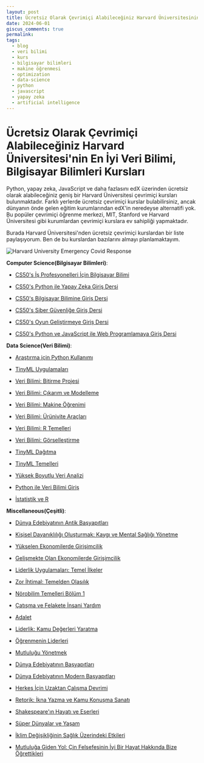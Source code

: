 ```yaml
---
layout: post
title: Ücretsiz Olarak Çevrimiçi Alabileceğiniz Harvard Üniversitesinin En İyi Veri Bilimi, Bilgisayar Bilimleri Kursları
date: 2024-06-01
giscus_comments: true
permalink: 
tags:
  - blog
  - veri bilimi
  - kurs
  - bilgisayar bilimleri
  - makine öğrenmesi
  - optimization
  - data-science
  - python
  - javascript
  - yapay zeka
  - artificial intelligence
---
```


# Ücretsiz Olarak Çevrimiçi Alabileceğiniz Harvard Üniversitesi'nin En İyi Veri Bilimi, Bilgisayar Bilimleri Kursları

Python, yapay zeka, JavaScript ve daha fazlasını edX üzerinden ücretsiz olarak alabileceğiniz geniş bir Harvard Üniversitesi çevrimiçi kursları bulunmaktadır. Farklı yerlerde ücretsiz çevrimiçi kurslar bulabilirsiniz, ancak dünyanın önde gelen eğitim kurumlarından edX'in neredeyse alternatifi yok. Bu popüler çevrimiçi öğrenme merkezi, MIT, Stanford ve Harvard Üniversitesi gibi kurumlardan çevrimiçi kurslara ev sahipliği yapmaktadır. 

Burada  Harvard Üniversitesi'nden ücretsiz çevrimiçi kurslardan bir liste paylaşıyorum. Ben de bu kurslardan bazılarını almayı planlamaktayım.

![Harvard University Emergency Covid Response](https://press.edx.org/hubfs/EDX%20HERO%20Harvard%20University%20Emergency%20Covid%20Response.png)

**Computer Science(Bilgisayar Bilimleri)**:

- [CS50's İş Profesyonelleri İçin Bilgisayar Bilimi](https://zdcs.link/NKgnX?pageview_type=Standard&template=article&module=content_body&element=offer&item=text-link&element_label=CS50%27nin%20İş%20Profesyonelleri%20İçin%20Bilgisayar%20Bilimi&object_type=article&object_uuid=01ANpZQ1Xgc0kaSXlM3cRpy&short_url=NKgnX&u=https%3A%2F%2Fmashable.com%2Farticle%2Ffree-harvard-courses-january "(yeni pencerede açılır)")

- [CS50's Python ile Yapay Zeka Giriş Dersi](https://zdcs.link/0b7EE?pageview_type=Standard&template=article&module=content_body&element=offer&item=text-link&element_label=CS50%27nin%20Python%20ile%20Yapay%20Zeka%20Giriş%20Dersi&object_type=article&object_uuid=01ANpZQ1Xgc0kaSXlM3cRpy&short_url=0b7EE&u=https%3A%2F%2Fmashable.com%2Farticle%2Ffree-harvard-courses-january "(yeni pencerede açılır)")

- [CS50's Bilgisayar Bilimine Giriş Dersi](https://zdcs.link/RG7q4?pageview_type=Standard&template=article&module=content_body&element=offer&item=text-link&element_label=CS50%27nin%20Bilgisayar%20Bilimine%20Giriş%20Dersi&object_type=article&object_uuid=01ANpZQ1Xgc0kaSXlM3cRpy&short_url=RG7q4&u=https%3A%2F%2Fmashable.com%2Farticle%2Ffree-harvard-courses-january "(yeni pencerede açılır)")

- [CS50's Siber Güvenliğe Giriş Dersi](https://zdcs.link/3yAB2?pageview_type=Standard&template=article&module=content_body&element=offer&item=text-link&element_label=CS50%27nin%20Siber%20Güvenliğe%20Giriş%20Dersi&object_type=article&object_uuid=01ANpZQ1Xgc0kaSXlM3cRpy&short_url=3yAB2&u=https%3A%2F%2Fmashable.com%2Farticle%2Ffree-harvard-courses-january "(yeni pencerede açılır)")

- [CS50's Oyun Geliştirmeye Giriş Dersi](https://zdcs.link/1yZZA?pageview_type=Standard&template=article&module=content_body&element=offer&item=text-link&element_label=CS50%27nin%20Oyun%20Geliştirmeye%20Giriş%20Dersi&object_type=article&object_uuid=01ANpZQ1Xgc0kaSXlM3cRpy&short_url=1yZZA&u=https%3A%2F%2Fmashable.com%2Farticle%2Ffree-harvard-courses-january "(yeni pencerede açılır)")

- [CS50's Python ve JavaScript ile Web Programlamaya Giriş Dersi](https://zdcs.link/AO8A7?pageview_type=Standard&template=article&module=content_body&element=offer&item=text-link&element_label=CS50%27nin%20Python%20ve%20JavaScript%20ile%20Web%20Programlamaya%20Giriş%20Dersi&object_type=article&object_uuid=01ANpZQ1Xgc0kaSXlM3cRpy&short_url=AO8A7&u=https%3A%2F%2Fmashable.com%2Farticle%2Ffree-harvard-courses-january "(yeni pencerede açılır)")

**Data Science(Veri Bilimi)**:

- [Araştırma için Python Kullanımı](hhttps://zdcs.link/ml8yK?pageview_type=Standard&template=article&module=content_body&element=offer&item=text-link&element_label=Using%20Python%20for%20Research&object_type=article&object_uuid=01ANpZQ1Xgc0kaSXlM3cRpy&short_url=ml8yK&u=https%3A%2F%2Fmashable.com%2Farticle%2Ffree-harvard-courses-january)

- [TinyML Uygulamaları](https://zdcs.link/BJgyV?pageview_type=Standard&template=article&module=content_body&element=offer&item=text-link&element_label=TinyML%20Uygulamaları&object_type=article&object_uuid=01ANpZQ1Xgc0kaSXlM3cRpy&short_url=BJgyV&u=https%3A%2F%2Fmashable.com%2Farticle%2Ffree-harvard-courses-january "(yeni pencerede açılır)")

- [Veri Bilimi: Bitirme Projesi](https://zdcs.link/5OBGO?pageview_type=Standard&template=article&module=content_body&element=offer&item=text-link&element_label=Veri%20Bilimi%3A%20Bitirme%20Projesi&object_type=article&object_uuid=01ANpZQ1Xgc0kaSXlM3cRpy&short_url=5OBGO&u=https%3A%2F%2Fmashable.com%2Farticle%2Ffree-harvard-courses-january "(yeni pencerede açılır)")

- [Veri Bilimi: Çıkarım ve Modelleme](https://zdcs.link/jd2d1?pageview_type=Standard&template=article&module=content_body&element=offer&item=text-link&element_label=Veri%20Bilimi%3A%20Çıkarım%20ve%20Modelleme&object_type=article&object_uuid=01ANpZQ1Xgc0kaSXlM3cRpy&short_url=jd2d1&u=https%3A%2F%2Fmashable.com%2Farticle%2Ffree-harvard-courses-january "(yeni pencerede açılır)")

- [Veri Bilimi: Makine Öğrenimi](https://zdcs.link/rVJym?pageview_type=Standard&template=article&module=content_body&element=offer&item=text-link&element_label=Veri%20Bilimi%3A%20Makine%20Öğrenimi&object_type=article&object_uuid=01ANpZQ1Xgc0kaSXlM3cRpy&short_url=rVJym&u=https%3A%2F%2Fmashable.com%2Farticle%2Ffree-harvard-courses-january "(yeni pencerede açılır)")

- [Veri Bilimi: Ürünivite Araçları](https://zdcs.link/LXKK0?pageview_type=Standard&template=article&module=content_body&element=offer&item=text-link&element_label=Veri%20Bilimi%3A%20Ürünivite%20Araçları&object_type=article&object_uuid=01ANpZQ1Xgc0kaSXlM3cRpy&short_url=LXKK0&u=https%3A%2F%2Fmashable.com%2Farticle%2Ffree-harvard-courses-january "(yeni pencerede açılır)")

- [Veri Bilimi: R Temelleri](https://zdcs.link/WmY2x?pageview_type=Standard&template=article&module=content_body&element=offer&item=text-link&element_label=Veri%20Bilimi%3A%20R%20Temelleri&object_type=article&object_uuid=01ANpZQ1Xgc0kaSXlM3cRpy&short_url=WmY2x&u=https%3A%2F%2Fmashable.com%2Farticle%2Ffree-harvard-courses-january "(yeni pencerede açılır)")

- [Veri Bilimi: Görselleştirme](https://zdcs.link/dZkyZ?pageview_type=Standard&template=article&module=content_body&element=offer&item=text-link&element_label=Veri%20Bilimi%3A%20Görselleştirme&object_type=article&object_uuid=01ANpZQ1Xgc0kaSXlM3cRpy&short_url=dZkyZ&u=https%3A%2F%2Fmashable.com%2Farticle%2Ffree-harvard-courses-january "(yeni pencerede açılır)")

- [TinyML Dağıtma](https://zdcs.link/LvZdo?pageview_type=Standard&template=article&module=content_body&element=offer&item=text-link&element_label=TinyML%20Dağıtma&object_type=article&object_uuid=01ANpZQ1Xgc0kaSXlM3cRpy&short_url=LvZdo&u=https%3A%2F%2Fmashable.com%2Farticle%2Ffree-harvard-courses-january "(yeni pencerede açılır)")

- [TinyML Temelleri](https://zdcs.link/dLbDx?pageview_type=Standard&template=article&module=content_body&element=offer&item=text-link&element_label=TinyML%20Temelleri&object_type=article&object_uuid=01ANpZQ1Xgc0kaSXlM3cRpy&short_url=dLbDx&u=https%3A%2F%2Fmashable.com%2Farticle%2Ffree-harvard-courses-january) 

- [Yüksek Boyutlu Veri Analizi](https://zdcs.link/0JZk5?pageview_type=Standard&template=article&module=content_body&element=offer&item=text-link&element_label=Yüksek%20Boyutlu%20Veri%20Analizi&object_type=article&object_uuid=01ANpZQ1Xgc0kaSXlM3cRpy&short_url=0JZk5&u=https%3A%2F%2Fmashable.com%2Farticle%2Ffree-harvard-courses-january)

- [Python ile Veri Bilimi Giriş](https://zdcs.link/ovJy0?pageview_type=Standard&template=article&module=content_body&element=offer&item=text-link&element_label=Python%20ile%20Veri%20Bilimi%20Giriş&object_type=article&object_uuid=01ANpZQ1Xgc0kaSXlM3cRpy&short_url=ovJy0&u=https%3A%2F%2Fmashable.com%2Farticle%2Ffree-harvard-courses-january) 

- [İstatistik ve R](https://zdcs.link/NyJq2?pageview_type=Standard&template=article&module=content_body&element=offer&item=text-link&element_label=İstatistik%20ve%20R&object_type=article&object_uuid=01ANpZQ1Xgc0kaSXlM3cRpy&short_url=NyJq2&u=https%3A%2F%2Fmashable.com%2Farticle%2Ffree-harvard-courses-january) 

**Miscellaneous(Çeşitli)**:

- [Dünya Edebiyatının Antik Başyapıtları](https://zdcs.link/xRlRD?pageview_type=Standard&template=article&module=content_body&element=offer&item=text-link&element_label=Dünya%20Edebiyatının%20Antik%20Başyapıtları&object_type=article&object_uuid=01ANpZQ1Xgc0kaSXlM3cRpy&short_url=xRlRD&u=https%3A%2F%2Fmashable.com%2Farticle%2Ffree-harvard-courses-january "(yeni pencerede açılır)")

- [Kişisel Dayanıklılığı Oluşturmak: Kaygı ve Mental Sağlığı Yönetme](https://zdcs.link/7Lgpn?pageview_type=Standard&template=article&module=content_body&element=offer&item=text-link&element_label=Kişisel%20Dayanıklılığı%20Oluşturmak%3A%20Kaygı%20ve%20Mental%20Sağlığı%20Yönetme&object_type=article&object_uuid=01ANpZQ1Xgc0kaSXlM3cRpy&short_url=7Lgpn&u=https%3A%2F%2Fmashable.com%2Farticle%2Ffree-harvard-courses-january "(yeni pencerede açılır)")

- [Yükselen Ekonomilerde Girişimcilik](https://zdcs.link/RVPp1?pageview_type=Standard&template=article&module=content_body&element=offer&item=text-link&element_label=Yükselen%20Ekonomilerde%20Girişimcilik&object_type=article&object_uuid=01ANpZQ1Xgc0kaSXlM3cRpy&short_url=RVPp1&u=https%3A%2F%2Fmashable.com%2Farticle%2Ffree-harvard-courses-january "(yeni pencerede açılır)")

- [Gelişmekte Olan Ekonomilerde Girişimcilik](https://zdcs.link/RVPp1?pageview_type=Standard&template=article&module=content_body&element=offer&item=text-link&element_label=Entrepreneurship%20in%20Emerging%20Economies&object_type=article&object_uuid=01ANpZQ1Xgc0kaSXlM3cRpy&short_url=RVPp1&u=https%3A%2F%2Fmashable.com%2Farticle%2Ffree-harvard-courses-january)

- [Liderlik Uygulamaları: Temel İlkeler](https://zdcs.link/4PdqJ?pageview_type=Standard&template=article&module=content_body&element=offer&item=text-link&element_label=Liderlik%20Uygulamaları%3A%20Temel%20İlkeler&object_type=article&object_uuid=01ANpZQ1Xgc0kaSXlM3cRpy&short_url=4PdqJ&u=https%3A%2F%2Fmashable.com%2Farticle%2Ffree-harvard-courses-january) 

- [Zor İhtimal: Temelden Olasılık](https://zdcs.link/42dxA?pageview_type=Standard&template=article&module=content_body&element=offer&item=text-link&element_label=Zor%20İhtimal%3A%20Temelden%20Olasılık&object_type=article&object_uuid=01ANpZQ1Xgc0kaSXlM3cRpy&short_url=42dxA&u=https%3A%2F%2Fmashable.com%2Farticle%2Ffree-harvard-courses-january) 

- [Nörobilim Temelleri Bölüm 1](https://zdcs.link/wrgAA?pageview_type=Standard&template=article&module=content_body&element=offer&item=text-link&element_label=Nörobilim%20Temelleri%20Bölüm%201&object_type=article&object_uuid=01ANpZQ1Xgc0kaSXlM3cRpy&short_url=wrgAA&u=https%3A%2F%2Fmashable.com%2Farticle%2Ffree-harvard-courses-january)  

- [Çatışma ve Felakete İnsani Yardım](https://zdcs.link/A4PXb?pageview_type=Standard&template=article&module=content_body&element=offer&item=text-link&element_label=Çatışma%20ve%20Felakete%20İnsani%20Yardım&object_type=article&object_uuid=01ANpZQ1Xgc0kaSXlM3cRpy&short_url=A4PXb&u=https%3A%2F%2Fmashable.com%2Farticle%2Ffree-harvard-courses-january) 

- [Adalet](https://zdcs.link/bopoG?pageview_type=Standard&template=article&module=content_body&element=offer&item=text-link&element_label=Adalet&object_type=article&object_uuid=01ANpZQ1Xgc0kaSXlM3cRpy&short_url=bopoG&u=https%3A%2F%2Fmashable.com%2Farticle%2Ffree-harvard-courses-january) 

- [Liderlik: Kamu Değerleri Yaratma](https://zdcs.link/yNyyO?pageview_type=Standard&template=article&module=content_body&element=offer&item=text-link&element_label=Liderlik%3A%20Kamu%20Değerleri%20Yaratma&object_type=article&object_uuid=01ANpZQ1Xgc0kaSXlM3cRpy&short_url=yNyyO&u=https%3A%2F%2Fmashable.com%2Farticle%2Ffree-harvard-courses-january) 

- [Öğrenmenin Liderleri](https://zdcs.link/Y6mK4?pageview_type=Standard&template=article&module=content_body&element=offer&item=text-link&element_label=Öğrenmenin%20Liderleri&object_type=article&object_uuid=01ANpZQ1Xgc0kaSXlM3cRpy&short_url=Y6mK4&u=https%3A%2F%2Fmashable.com%2Farticle%2Ffree-harvard-courses-january) 

- [Mutluluğu Yönetmek](https://zdcs.link/edjjW?pageview_type=Standard&template=article&module=content_body&element=offer&item=text-link&element_label=Mutluluğu%20Yönetmek&object_type=article&object_uuid=01ANpZQ1Xgc0kaSXlM3cRpy&short_url=edjjW&u=https%3A%2F%2Fmashable.com%2Farticle%2Ffree-harvard-courses-january) 

- [Dünya Edebiyatının Başyapıtları](https://zdcs.link/Z4PpD?pageview_type=Standard&template=article&module=content_body&element=offer&item=text-link&element_label=Dünya%20Edebiyatının%20Başyapıtları&object_type=article&object_uuid=01ANpZQ1Xgc0kaSXlM3cRpy&short_url=Z4PpD&u=https%3A%2F%2Fmashable.com%2Farticle%2Ffree-harvard-courses-january) 

- [Dünya Edebiyatının Modern Başyapıtları](https://zdcs.link/1GJKn?pageview_type=Standard&template=article&module=content_body&element=offer&item=text-link&element_label=Dünya%20Edebiyatının%20Modern%20Başyapıtları&object_type=article&object_uuid=01ANpZQ1Xgc0kaSXlM3cRpy&short_url=1GJKn&u=https%3A%2F%2Fmashable.com%2Farticle%2Ffree-harvard-courses-january) 

- [Herkes İçin Uzaktan Çalışma Devrimi](https://zdcs.link/r0ljP?pageview_type=Standard&template=article&module=content_body&element=offer&item=text-link&element_label=Herkes%20İçin%20Uzaktan%20Çalışma%20Devrimi&object_type=article&object_uuid=01ANpZQ1Xgc0kaSXlM3cRpy&short_url=r0ljP&u=https%3A%2F%2Fmashable.com%2Farticle%2Ffree-harvard-courses-january) 

- [Retorik: İkna Yazma ve Kamu Konuşma Sanatı](https://zdcs.link/1qZZx?pageview_type=Standard&template=article&module=content_body&element=offer&item=text-link&element_label=Retorik%3A%20İkna%20Yazma%20ve%20Kamu%20Konuşma%20Sanatı&object_type=article&object_uuid=01ANpZQ1Xgc0kaSXlM3cRpy&short_url=1qZZx&u=https%3A%2F%2Fmashable.com%2Farticle%2Ffree-harvard-courses-january) 

- [Shakespeare'ın Hayatı ve Eserleri](https://zdcs.link/Jy1ne?pageview_type=Standard&template=article&module=content_body&element=offer&item=text-link&element_label=Shakespeare%27s%20Hayatı%20ve%20Eserleri&object_type=article&object_uuid=01ANpZQ1Xgc0kaSXlM3cRpy&short_url=Jy1ne&u=https%3A%2F%2Fmashable.com%2Farticle%2Ffree-harvard-courses-january) 

- [Süper Dünyalar ve Yaşam](https://zdcs.link/D0PRR?pageview_type=Standard&template=article&module=content_body&element=offer&item=text-link&element_label=Süper-Dünyalar%20ve%20Yaşam&object_type=article&object_uuid=01ANpZQ1Xgc0kaSXlM3cRpy&short_url=D0PRR&u=https%3A%2F%2Fmashable.com%2Farticle%2Ffree-harvard-courses-january) 

- [İklim Değişikliğinin Sağlık Üzerindeki Etkileri](https://zdcs.link/NyPbX?pageview_type=Standard&template=article&module=content_body&element=offer&item=text-link&element_label=İklim%20Değişikliğinin%20Sağlık%20Üzerindeki%20Etkileri&object_type=article&object_uuid=01ANpZQ1Xgc0kaSXlM3cRpy&short_url=NyPbX&u=https%3A%2F%2Fmashable.com%2Farticle%2Ffree-harvard-courses-january) 

- [Mutluluğa Giden Yol: Çin Felsefesinin İyi Bir Hayat Hakkında Bize Öğrettikleri](https://zdcs.link/oPmpb?pageview_type=Standard&template=article&module=content_body&element=offer&item=text-link&element_label=Mutluluğa%20Giden%20Yol%3A%20Çin%20Felsefesinin%20İyi%20Bir%20Hayat%20Hakkında%20Bize%20Öğrettikleri&object_type=article&object_uuid=01ANpZQ1Xgc0kaSXlM3cRpy&short_url=oPmpb&u=https%3A%2F%2Fmashable.com%2Farticle%2Ffree-harvard-courses-january)